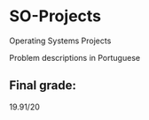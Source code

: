 # SO-Projects
Operating Systems Projects

Problem descriptions in Portuguese

## Final grade:
19.91/20
